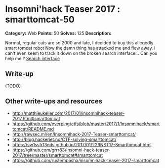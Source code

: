 # Insomni'hack Teaser 2017 : smarttomcat-50

**Category:** Web
**Points:** 50
**Solves:** 125
**Description:**

Normal, regular cats are so 2000 and late, I decided to buy this allegedly smart tomcat robot
Now the damn thing has attacked me and flew away. I can't even seem to track it down on the broken search interface... Can you help me ?
[Search interface](http://smarttomcat.teaser.insomnihack.ch/)

## Write-up

(TODO)

## Other write-ups and resources

* http://matthieukeller.com/2017/01/insomnihack-teaser-2017.html#smarttomcat
* https://github.com/everping/ctfs/blob/master/2017/1/Insomnihack/smarttomcat/README.md
* http://rawsec.ml/en/Insomnihack-2017-Teaser-smarttomcat/
* http://blog.hackeriet.no/CTF-solving-smarttomcat/
* https://sw1ssfr13nds.github.io/2017/01/22/INST17-Smarttomcat.html
* https://github.com/grrr83/Insomni-hack-teaser-2017/tree/master/smarttomcat#smarttomcat
* https://github.com/rustempasha/insomnihack-teaser-2017-smarttomcat
